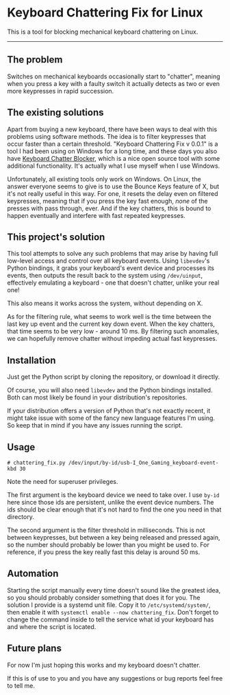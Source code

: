 # Keyboard Chattering Fix for Linux

This is a tool for blocking mechanical keyboard chattering on Linux.

---

## The problem

Switches on mechanical keyboards occasionally start to "chatter",
meaning when you press a key with a faulty switch it actually detects
as two or even more keypresses in rapid succession.

## The existing solutions

Apart from buying a new keyboard, there have been ways to deal
with this problems using software methods. The idea is to filter keypresses
that occur faster than a certain threshold. "Keyboard Chattering Fix v 0.0.1"
is a tool I had been using on Windows for a long time, and these days you also have
[Keyboard Chatter Blocker](https://github.com/mcmonkeyprojects/KeyboardChatterBlocker),
which is a nice open source tool with some additional functionality. It's actually what
I use myself when I use Windows.

Unfortunately, all existing tools only work on Windows.
On Linux, the answer everyone seems to give is to use the Bounce Keys feature of X,
but it's not really useful in this way. For one, it resets the delay even on filtered
keypresses, meaning that if you press the key fast enough,
*none* of the presses with pass through, ever. And if the key chatters,
this is bound to happen eventually and interfere with fast repeated keypresses.

## This project's solution

This tool attempts to solve any such problems that may arise by having full low-level access
and control over all keyboard events.
Using `libevdev`'s Python bindings, it grabs your keyboard's event device and processes its events,
then outputs the result back to the system using `/dev/uinput`, effectively emulating a keyboard -
one that doesn't chatter, unlike your real one!

This also means it works across the system, without depending on X.

As for the filtering rule, what seems to work well is the time between the last key up event
and the current key down event. When the key chatters, that time seems to be very low - around 10 ms.
By filtering such anomalies, we can hopefully remove chatter without impeding actual fast keypresses.

## Installation

Just get the Python script by cloning the repository, or download it directly.

Of course, you will also need `libevdev` and the Python bindings installed.
Both can most likely be found in your distribution's repositories.

If your distribution offers a version of Python that's not exactly recent,
it might take issue with some of the fancy new language features I'm using.
So keep that in mind if you have any issues running the script.

## Usage

```
# chattering_fix.py /dev/input/by-id/usb-I_One_Gaming_keyboard-event-kbd 30
```

Note the need for superuser privileges.

The first argument is the keyboard device we need to take over.
I use `by-id` here since those ids are persistent, unlike the event device numbers.
The ids should be clear enough that it's not hard to find the one you need in that directory.

The second argument is the filter threshold in milliseconds.
This is not between keypresses, but between a key being released and pressed again,
so the number should probably be lower than you might be used to.
For reference, if you press the key really fast this delay is around 50 ms.

## Automation

Starting the script manually every time doesn't sound like the greatest idea, so
you should probably consider something that does it for you. The solution I provide
is a systemd unit file. Copy it to `/etc/systemd/system/`, then enable it with
`systemctl enable --now chattering_fix`. Don't forget to change the command inside to
tell the service what id your keyboard has and where the script is located.

## Future plans

For now I'm just hoping this works and my keyboard doesn't chatter.

If this is of use to you and you have any suggestions or bug reports feel free to tell me.
